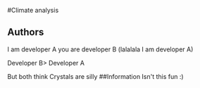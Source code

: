 #Climate analysis

## Authors
I am developer A you are developer B (lalalala I am developer A)

Developer B> Developer A

But both think Crystals are silly
##Information
Isn't this fun :)


